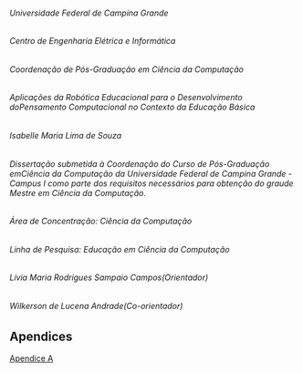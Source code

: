 ###### Universidade Federal de Campina Grande
###### Centro de Engenharia Elétrica e Informática
###### Coordenação de Pós-Graduação em Ciência da Computação

###### Aplicações da Robótica Educacional para o Desenvolvimento doPensamento Computacional no Contexto da Educação Básica

###### Isabelle Maria Lima de Souza

###### Dissertação  submetida à Coordenação do Curso de Pós-Graduação emCiência da Computação da Universidade Federal de Campina Grande - Campus I como parte dos requisitos necessários para obtenção do graude Mestre em Ciência da Computação.

###### Área de Concentração: Ciência da Computação
###### Linha de Pesquisa: Educação em Ciência da Computação
###### Lívia Maria Rodrigues Sampaio Campos(Orientador)
###### Wilkerson de Lucena Andrade(Co-orientador)

## Apendices

[Apendice A](ApenB.pdf)
